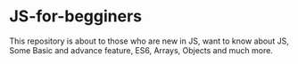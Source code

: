 # JS-for-begginers
This repository is about to those who are new in JS, want to know about JS, Some Basic and advance feature, ES6, Arrays, Objects and much more.
